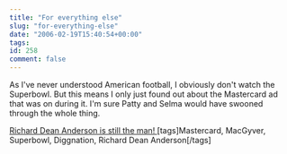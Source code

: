 ```yaml
---
title: "For everything else"
slug: "for-everything-else"
date: "2006-02-19T15:40:54+00:00"
tags:
id: 258
comment: false
---
```


As I've never understood American football, I obviously don't watch the Superbowl. But this means I only just found out about the Mastercard ad that was on during it. I'm sure Patty and Selma would have swooned through the whole thing.

[Richard Dean Anderson is still the man!
](http://video.google.com/videoplay?docid=5340902491202374013)
[tags]Mastercard, MacGyver, Superbowl, Diggnation, Richard Dean Anderson[/tags]
